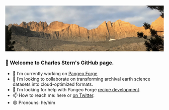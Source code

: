 ![sunrise photo](https://github.com/cisaacstern/cisaacstern/blob/main/sunrise.jpeg)
### 👋 Welcome to Charles Stern's GitHub page.

- 🔭 I’m currently working on [Pangeo Forge](https://pangeo-forge.readthedocs.io/en/latest/)
- 👯 I’m looking to collaborate on transforming archival earth science datasets into cloud-optimized formats.
- 🤔 I’m looking for help with Pangeo Forge [recipe development]([https://pangeo-forge.readthedocs.io/en/latest/intro_tutorial.html](https://pangeo-forge.readthedocs.io/en/latest/pangeo_forge_cloud/recipe_contribution.html)).
- 📫 How to reach me: here or [on Twitter](https://twitter.com/charlesstern).
- 😄 Pronouns: he/him

<!--

**cisaacstern/cisaacstern** is a ✨ _special_ ✨ repository because its `README.md` (this file) appears on your GitHub profile.

Here are some ideas to get you started:


-->
